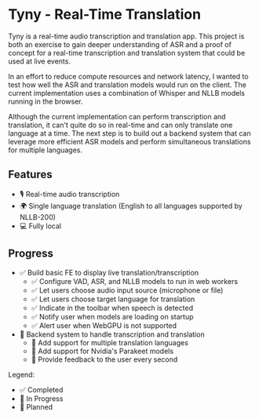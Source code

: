 # Tyny - Real-Time Translation

Tyny is a real-time audio transcription and translation app. This project is both an exercise to gain deeper understanding of ASR and a proof of concept for a real-time transcription and translation system that could be used at live events.

In an effort to reduce compute resources and network latency, I wanted to test how well the ASR and translation models would run on the client. The current implementation uses a combination of Whisper and NLLB models running in the browser.

Although the current implementation can perform transcription and translation, it can't quite do so in real-time and can only translate one language at a time. The next step is to build out a backend system that can leverage more efficient ASR models and perform simultaneous translations for multiple languages.

## Features

- 🎙️ Real-time audio transcription
- 🌍 Single language translation (English to all languages supported by NLLB-200)
- 💻 Fully local

## Progress

- ✅ Build basic FE to display live translation/transcription
  - ✅ Configure VAD, ASR, and NLLB models to run in web workers
  - ✅ Let users choose audio input source (microphone or file)
  - ✅ Let users choose target language for translation
  - ✅ Indicate in the toolbar when speech is detected
  - ✅ Notify user when models are loading on startup
  - ✅ Alert user when WebGPU is not supported
- 📝 Backend system to handle transcription and translation
  - 📝 Add support for multiple translation languages
  - 📝 Add support for Nvidia's Parakeet models
  - 📝 Provide feedback to the user every second

Legend:

- ✅ Completed
- 🚧 In Progress
- 📝 Planned
